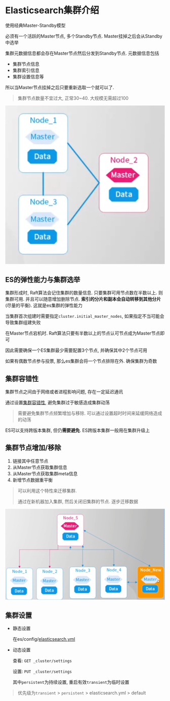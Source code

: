 # Elasticsearch集群介绍

使用经典Master-Standby模型

必须有一个活跃的Master节点, 多个Standby节点. Master挂掉之后会从Standby中选举

集群元数据信息都会存在Master节点然后分发到Standby节点. 元数据信息包括

* 集群节点信息
* 集群索引信息
* 集群设置信息等

所以当Master节点挂掉之后只要重新选取一个就可以了. 

> 集群节点数量不宜过大, 正常30~40. 大规模无需超过100

![image-20220519133117869](Elasticsearch%E9%9B%86%E7%BE%A4%E4%BB%8B%E7%BB%8D.assets/image-20220519133117869.png)



## ES的弹性能力与集群选举

集群形成时, Raft算法会记住集群的数量信息. 只要集群可用节点数在半数以上. 则集群可用. 并且可以随意增加删除节点. **索引的分片和副本会自动转移到其他分片**(尽量的平衡). 这就是es集群的弹性能力

当集群首次组建时需要指定`cluster.initial_master_nodes`, 如果指定不当可能会导致集群组建失败

在Master节点宕机时. Raft算法只要有半数以上的节点认可节点成为Master节点即可

因此需要确保一个ES集群最少需要配置3个节点, 并确保其中2个节点可用

如果有偶数节点参与投票, 那么es集群会将一个节点排除在外. 确保集群为奇数



## 集群容错性

集群节点之间由于网络或者进程影响问题, 存在一定延迟通讯

通过设置[集群容错性](./集群恢复gateway.md), 避免集群过于敏感造成集群动荡

> 需要避免集群节点频繁增加与移除. 可以通过设置超时时间来延缓网络造成的动荡

ES可以支持跨版本集群, 但仍**需要避免**. ES跨版本集群一般用在集群升级上



## 集群节点增加/移除

1. 链接其中任意节点
2. 从Master节点获取集群信息
3. 从Master节点获取集群meta信息
3. 新增节点数据重平衡

> 可以利用这个特性来迁移集群. 
>
> 通过在新机器加入集群, 然后关闭旧集群的节点. 逐步迁移数据

![image-20220519145830135](Elasticsearch%E9%9B%86%E7%BE%A4%E4%BB%8B%E7%BB%8D.assets/image-20220519145830135.png)





## 集群设置

* 静态设置

  在es/config/[elasticsearch.yml](../Elasticsearch介绍.md/#elasticsearch.yml)

* 动态设置

  查看: `GET _cluster/settings`

  设置: `PUT _cluster/settings`

  其中`persistent`为持续设置, 重启有效`transient`为临时设置

> 优先级为`transient` > `persistent` > elasticsearch.yml > default

